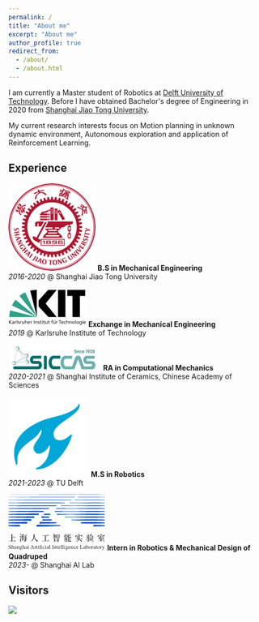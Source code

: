 ```yaml
---
permalink: /
title: "About me"
excerpt: "About me"
author_profile: true
redirect_from: 
  - /about/
  - /about.html
---
```


I am currently a Master student of Robotics at [Delft University of Technology](https://www.tudelft.nl/en/). Before I have obtained Bachelor's degree of Engineering in 2020 from [Shanghai Jiao Tong University](https://www.sjtu.edu.cn/).

My current research interests focus on Motion planning in unknown dynamic environment, Autonomous exploration and application of Reinforcement Learning.


## Experience

![SJTU Logo](images/SJTU.png) **B.S in Mechanical Engineering**  
_2016-2020_ @ Shanghai Jiao Tong University  

![KIT Logo](images/KIT.png) **Exchange in Mechanical Engineering**  
_2019_ @ Karlsruhe Institute of Technology  

![SICCAS Logo](images/SICCAS.jpg) **RA in Computational Mechanics**  
_2020-2021_ @ Shanghai Institute of Ceramics, Chinese Academy of Sciences  

![TU Delft Logo](images/TUDELFT.png) **M.S in Robotics**  
_2021-2023_ @ TU Delft  

![Shanghai AI Lab Logo](images/shanghaiAI.png) **Intern in Robotics & Mechanical Design of Quadruped**  
_2023-_ @ Shanghai AI Lab  


## Visitors
<a href="https://clustrmaps.com/site/1budu"  title="Visit tracker"><img src="//www.clustrmaps.com/map_v2.png?d=G8R-FNI4zQa9gZyTtvwjtgHnGcB45rQ2vM4eV-CaRYc&cl=ffffff" /></a>
